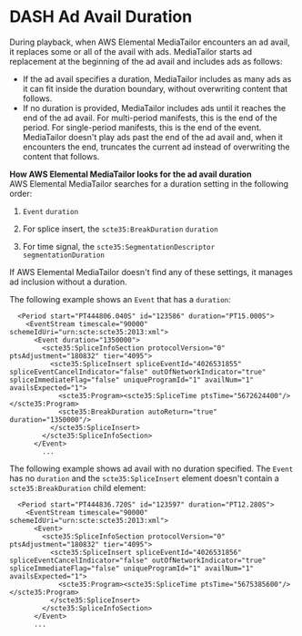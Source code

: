 # DASH Ad Avail Duration<a name="dash-ad-avail-duration"></a>

During playback, when AWS Elemental MediaTailor encounters an ad avail, it replaces some or all of the avail with ads\. MediaTailor starts ad replacement at the beginning of the ad avail and includes ads as follows: 
+ If the ad avail specifies a duration, MediaTailor includes as many ads as it can fit inside the duration boundary, without overwriting content that follows\. 
+ If no duration is provided, MediaTailor includes ads until it reaches the end of the ad avail\. For multi\-period manifests, this is the end of the period\. For single\-period manifests, this is the end of the event\. MediaTailor doesn't play ads past the end of the ad avail and, when it encounters the end, truncates the current ad instead of overwriting the content that follows\. 

**How AWS Elemental MediaTailor looks for the ad avail duration**  
AWS Elemental MediaTailor searches for a duration setting in the following order: 

1. `Event` `duration`

1. For splice insert, the `scte35:BreakDuration` `duration`

1. For time signal, the `scte35:SegmentationDescriptor` `segmentationDuration`

If AWS Elemental MediaTailor doesn't find any of these settings, it manages ad inclusion without a duration\. 

The following example shows an `Event` that has a `duration`:

```
  <Period start="PT444806.040S" id="123586" duration="PT15.000S">
    <EventStream timescale="90000" schemeIdUri="urn:scte:scte35:2013:xml">
      <Event duration="1350000">
        <scte35:SpliceInfoSection protocolVersion="0" ptsAdjustment="180832" tier="4095">
          <scte35:SpliceInsert spliceEventId="4026531855" spliceEventCancelIndicator="false" outOfNetworkIndicator="true" spliceImmediateFlag="false" uniqueProgramId="1" availNum="1" availsExpected="1">
            <scte35:Program><scte35:SpliceTime ptsTime="5672624400"/></scte35:Program>
            <scte35:BreakDuration autoReturn="true" duration="1350000"/>
          </scte35:SpliceInsert>
        </scte35:SpliceInfoSection>
      </Event>
        ...
```

The following example shows ad avail with no duration specified\. The `Event` has no `duration` and the `scte35:SpliceInsert` element doesn't contain a `scte35:BreakDuration` child element:

```
  <Period start="PT444836.720S" id="123597" duration="PT12.280S">
    <EventStream timescale="90000" schemeIdUri="urn:scte:scte35:2013:xml">
      <Event>
        <scte35:SpliceInfoSection protocolVersion="0" ptsAdjustment="180832" tier="4095">
          <scte35:SpliceInsert spliceEventId="4026531856" spliceEventCancelIndicator="false" outOfNetworkIndicator="true" spliceImmediateFlag="false" uniqueProgramId="1" availNum="1" availsExpected="1">
            <scte35:Program><scte35:SpliceTime ptsTime="5675385600"/></scte35:Program>
          </scte35:SpliceInsert>
        </scte35:SpliceInfoSection>
      </Event>
      ...
```